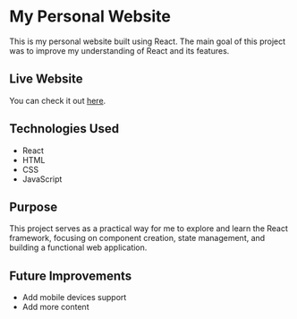 # My Personal Website

This is my personal website built using React. The main goal of this project was to improve my understanding of React and its features.

## Live Website

You can check it out [here](sokhanivan.ru).

## Technologies Used

- React
- HTML
- CSS
- JavaScript

## Purpose

This project serves as a practical way for me to explore and learn the React framework, focusing on component creation, state management, and building a functional web application.

## Future Improvements

- Add mobile devices support
- Add more content
